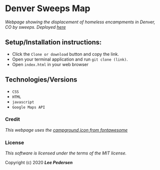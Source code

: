 # Denver Sweeps Map

_Webpage showing the displacement of homeless encampments in Denver, CO by sweeps._
_Deployed [here][2]_

[2]: https://leepedersen.github.io/unhoused-map/

## Setup/Installation instructions:
* Click the `Clone or download` button and copy the link.
* Open your terminal application and run `git clone (link)`.
* Open `index.html` in your web browser

## Technologies/Versions
* `CSS`
* `HTML`
* `javascript`
* `Google Maps API`

### Credit

_This webpage uses the [campground icon from fontawesome][1]_

[1]: https://en.wikipedia.org/wiki/Hobbit#Lifestyle "Hobbit lifestyles"

### License

*This software is licensed under the terms of the MIT license.*

Copyright (c) 2020 **_Lee Pedersen_**
